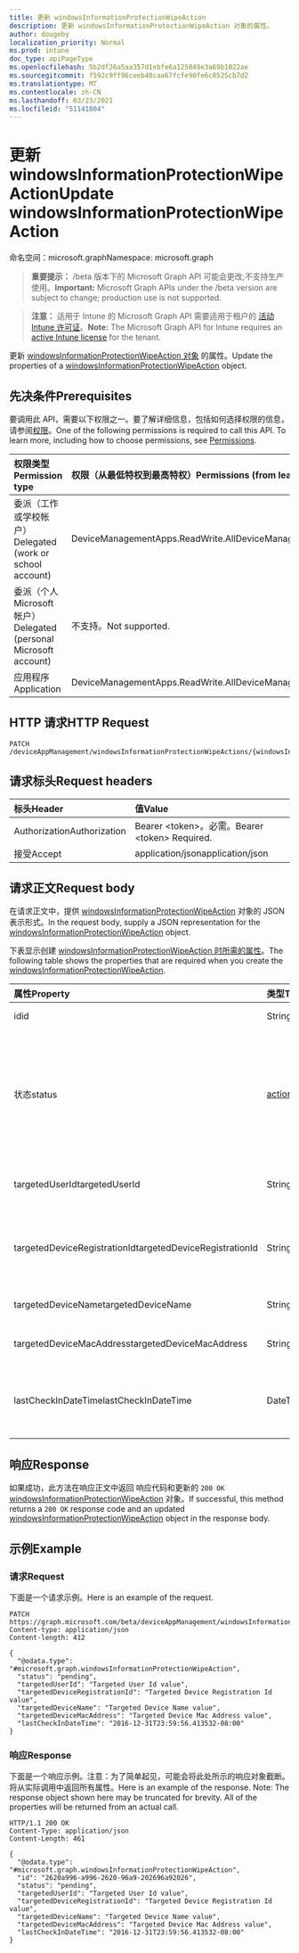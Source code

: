 ```yaml
---
title: 更新 windowsInformationProtectionWipeAction
description: 更新 windowsInformationProtectionWipeAction 对象的属性。
author: dougeby
localization_priority: Normal
ms.prod: intune
doc_type: apiPageType
ms.openlocfilehash: 5b2df26a5aa357d1ebfe6a125049e3a69b1022ae
ms.sourcegitcommit: f592c9ff96ceeb40caa67fcfe90fe6c8525cb7d2
ms.translationtype: MT
ms.contentlocale: zh-CN
ms.lasthandoff: 03/23/2021
ms.locfileid: "51141804"
---
```

# <a name="update-windowsinformationprotectionwipeaction"></a><span data-ttu-id="fdd10-103">更新 windowsInformationProtectionWipeAction</span><span class="sxs-lookup"><span data-stu-id="fdd10-103">Update windowsInformationProtectionWipeAction</span></span>

<span data-ttu-id="fdd10-104">命名空间：microsoft.graph</span><span class="sxs-lookup"><span data-stu-id="fdd10-104">Namespace: microsoft.graph</span></span>

> <span data-ttu-id="fdd10-105">**重要提示：** /beta 版本下的 Microsoft Graph API 可能会更改;不支持生产使用。</span><span class="sxs-lookup"><span data-stu-id="fdd10-105">**Important:** Microsoft Graph APIs under the /beta version are subject to change; production use is not supported.</span></span>

> <span data-ttu-id="fdd10-106">**注意：** 适用于 Intune 的 Microsoft Graph API 需要适用于租户的 [活动 Intune 许可证](https://go.microsoft.com/fwlink/?linkid=839381)。</span><span class="sxs-lookup"><span data-stu-id="fdd10-106">**Note:** The Microsoft Graph API for Intune requires an [active Intune license](https://go.microsoft.com/fwlink/?linkid=839381) for the tenant.</span></span>

<span data-ttu-id="fdd10-107">更新 [windowsInformationProtectionWipeAction 对象](../resources/intune-mam-windowsinformationprotectionwipeaction.md) 的属性。</span><span class="sxs-lookup"><span data-stu-id="fdd10-107">Update the properties of a [windowsInformationProtectionWipeAction](../resources/intune-mam-windowsinformationprotectionwipeaction.md) object.</span></span>

## <a name="prerequisites"></a><span data-ttu-id="fdd10-108">先决条件</span><span class="sxs-lookup"><span data-stu-id="fdd10-108">Prerequisites</span></span>
<span data-ttu-id="fdd10-p101">要调用此 API，需要以下权限之一。要了解详细信息，包括如何选择权限的信息，请参阅[权限](/graph/permissions-reference)。</span><span class="sxs-lookup"><span data-stu-id="fdd10-p101">One of the following permissions is required to call this API. To learn more, including how to choose permissions, see [Permissions](/graph/permissions-reference).</span></span>

|<span data-ttu-id="fdd10-111">权限类型</span><span class="sxs-lookup"><span data-stu-id="fdd10-111">Permission type</span></span>|<span data-ttu-id="fdd10-112">权限（从最低特权到最高特权）</span><span class="sxs-lookup"><span data-stu-id="fdd10-112">Permissions (from least to most privileged)</span></span>|
|:---|:---|
|<span data-ttu-id="fdd10-113">委派（工作或学校帐户）</span><span class="sxs-lookup"><span data-stu-id="fdd10-113">Delegated (work or school account)</span></span>|<span data-ttu-id="fdd10-114">DeviceManagementApps.ReadWrite.All</span><span class="sxs-lookup"><span data-stu-id="fdd10-114">DeviceManagementApps.ReadWrite.All</span></span>|
|<span data-ttu-id="fdd10-115">委派（个人 Microsoft 帐户）</span><span class="sxs-lookup"><span data-stu-id="fdd10-115">Delegated (personal Microsoft account)</span></span>|<span data-ttu-id="fdd10-116">不支持。</span><span class="sxs-lookup"><span data-stu-id="fdd10-116">Not supported.</span></span>|
|<span data-ttu-id="fdd10-117">应用程序</span><span class="sxs-lookup"><span data-stu-id="fdd10-117">Application</span></span>|<span data-ttu-id="fdd10-118">DeviceManagementApps.ReadWrite.All</span><span class="sxs-lookup"><span data-stu-id="fdd10-118">DeviceManagementApps.ReadWrite.All</span></span>|

## <a name="http-request"></a><span data-ttu-id="fdd10-119">HTTP 请求</span><span class="sxs-lookup"><span data-stu-id="fdd10-119">HTTP Request</span></span>
<!-- {
  "blockType": "ignored"
}
-->
``` http
PATCH /deviceAppManagement/windowsInformationProtectionWipeActions/{windowsInformationProtectionWipeActionId}
```

## <a name="request-headers"></a><span data-ttu-id="fdd10-120">请求标头</span><span class="sxs-lookup"><span data-stu-id="fdd10-120">Request headers</span></span>
|<span data-ttu-id="fdd10-121">标头</span><span class="sxs-lookup"><span data-stu-id="fdd10-121">Header</span></span>|<span data-ttu-id="fdd10-122">值</span><span class="sxs-lookup"><span data-stu-id="fdd10-122">Value</span></span>|
|:---|:---|
|<span data-ttu-id="fdd10-123">Authorization</span><span class="sxs-lookup"><span data-stu-id="fdd10-123">Authorization</span></span>|<span data-ttu-id="fdd10-124">Bearer &lt;token&gt;。必需。</span><span class="sxs-lookup"><span data-stu-id="fdd10-124">Bearer &lt;token&gt; Required.</span></span>|
|<span data-ttu-id="fdd10-125">接受</span><span class="sxs-lookup"><span data-stu-id="fdd10-125">Accept</span></span>|<span data-ttu-id="fdd10-126">application/json</span><span class="sxs-lookup"><span data-stu-id="fdd10-126">application/json</span></span>|

## <a name="request-body"></a><span data-ttu-id="fdd10-127">请求正文</span><span class="sxs-lookup"><span data-stu-id="fdd10-127">Request body</span></span>
<span data-ttu-id="fdd10-128">在请求正文中，提供 [windowsInformationProtectionWipeAction](../resources/intune-mam-windowsinformationprotectionwipeaction.md) 对象的 JSON 表示形式。</span><span class="sxs-lookup"><span data-stu-id="fdd10-128">In the request body, supply a JSON representation for the [windowsInformationProtectionWipeAction](../resources/intune-mam-windowsinformationprotectionwipeaction.md) object.</span></span>

<span data-ttu-id="fdd10-129">下表显示创建 [windowsInformationProtectionWipeAction 时所需的属性](../resources/intune-mam-windowsinformationprotectionwipeaction.md)。</span><span class="sxs-lookup"><span data-stu-id="fdd10-129">The following table shows the properties that are required when you create the [windowsInformationProtectionWipeAction](../resources/intune-mam-windowsinformationprotectionwipeaction.md).</span></span>

|<span data-ttu-id="fdd10-130">属性</span><span class="sxs-lookup"><span data-stu-id="fdd10-130">Property</span></span>|<span data-ttu-id="fdd10-131">类型</span><span class="sxs-lookup"><span data-stu-id="fdd10-131">Type</span></span>|<span data-ttu-id="fdd10-132">说明</span><span class="sxs-lookup"><span data-stu-id="fdd10-132">Description</span></span>|
|:---|:---|:---|
|<span data-ttu-id="fdd10-133">id</span><span class="sxs-lookup"><span data-stu-id="fdd10-133">id</span></span>|<span data-ttu-id="fdd10-134">String</span><span class="sxs-lookup"><span data-stu-id="fdd10-134">String</span></span>|<span data-ttu-id="fdd10-135">实体的键。</span><span class="sxs-lookup"><span data-stu-id="fdd10-135">Key of the entity.</span></span>|
|<span data-ttu-id="fdd10-136">状态</span><span class="sxs-lookup"><span data-stu-id="fdd10-136">status</span></span>|[<span data-ttu-id="fdd10-137">actionState</span><span class="sxs-lookup"><span data-stu-id="fdd10-137">actionState</span></span>](../resources/intune-shared-actionstate.md)|<span data-ttu-id="fdd10-138">擦除操作状态。</span><span class="sxs-lookup"><span data-stu-id="fdd10-138">Wipe action status.</span></span> <span data-ttu-id="fdd10-139">可取值为：`none`、`pending`、`canceled`、`active`、`done`、`failed` 或 `notSupported`。</span><span class="sxs-lookup"><span data-stu-id="fdd10-139">Possible values are: `none`, `pending`, `canceled`, `active`, `done`, `failed`, `notSupported`.</span></span>|
|<span data-ttu-id="fdd10-140">targetedUserId</span><span class="sxs-lookup"><span data-stu-id="fdd10-140">targetedUserId</span></span>|<span data-ttu-id="fdd10-141">String</span><span class="sxs-lookup"><span data-stu-id="fdd10-141">String</span></span>|<span data-ttu-id="fdd10-142">此擦除操作所针对的 UserId。</span><span class="sxs-lookup"><span data-stu-id="fdd10-142">The UserId being targeted by this wipe action.</span></span>|
|<span data-ttu-id="fdd10-143">targetedDeviceRegistrationId</span><span class="sxs-lookup"><span data-stu-id="fdd10-143">targetedDeviceRegistrationId</span></span>|<span data-ttu-id="fdd10-144">String</span><span class="sxs-lookup"><span data-stu-id="fdd10-144">String</span></span>|<span data-ttu-id="fdd10-145">此擦除操作所针对的 DeviceRegistrationId。</span><span class="sxs-lookup"><span data-stu-id="fdd10-145">The DeviceRegistrationId being targeted by this wipe action.</span></span>|
|<span data-ttu-id="fdd10-146">targetedDeviceName</span><span class="sxs-lookup"><span data-stu-id="fdd10-146">targetedDeviceName</span></span>|<span data-ttu-id="fdd10-147">String</span><span class="sxs-lookup"><span data-stu-id="fdd10-147">String</span></span>|<span data-ttu-id="fdd10-148">目标设备名称。</span><span class="sxs-lookup"><span data-stu-id="fdd10-148">Targeted device name.</span></span>|
|<span data-ttu-id="fdd10-149">targetedDeviceMacAddress</span><span class="sxs-lookup"><span data-stu-id="fdd10-149">targetedDeviceMacAddress</span></span>|<span data-ttu-id="fdd10-150">String</span><span class="sxs-lookup"><span data-stu-id="fdd10-150">String</span></span>|<span data-ttu-id="fdd10-151">目标设备 Mac 地址。</span><span class="sxs-lookup"><span data-stu-id="fdd10-151">Targeted device Mac address.</span></span>|
|<span data-ttu-id="fdd10-152">lastCheckInDateTime</span><span class="sxs-lookup"><span data-stu-id="fdd10-152">lastCheckInDateTime</span></span>|<span data-ttu-id="fdd10-153">DateTimeOffset</span><span class="sxs-lookup"><span data-stu-id="fdd10-153">DateTimeOffset</span></span>|<span data-ttu-id="fdd10-154">此擦除操作针对的设备的最后签入时间。</span><span class="sxs-lookup"><span data-stu-id="fdd10-154">Last checkin time of the device that was targeted by this wipe action.</span></span>|



## <a name="response"></a><span data-ttu-id="fdd10-155">响应</span><span class="sxs-lookup"><span data-stu-id="fdd10-155">Response</span></span>
<span data-ttu-id="fdd10-156">如果成功，此方法在响应正文中返回 响应代码和更新的 `200 OK` [windowsInformationProtectionWipeAction](../resources/intune-mam-windowsinformationprotectionwipeaction.md) 对象。</span><span class="sxs-lookup"><span data-stu-id="fdd10-156">If successful, this method returns a `200 OK` response code and an updated [windowsInformationProtectionWipeAction](../resources/intune-mam-windowsinformationprotectionwipeaction.md) object in the response body.</span></span>

## <a name="example"></a><span data-ttu-id="fdd10-157">示例</span><span class="sxs-lookup"><span data-stu-id="fdd10-157">Example</span></span>

### <a name="request"></a><span data-ttu-id="fdd10-158">请求</span><span class="sxs-lookup"><span data-stu-id="fdd10-158">Request</span></span>
<span data-ttu-id="fdd10-159">下面是一个请求示例。</span><span class="sxs-lookup"><span data-stu-id="fdd10-159">Here is an example of the request.</span></span>
``` http
PATCH https://graph.microsoft.com/beta/deviceAppManagement/windowsInformationProtectionWipeActions/{windowsInformationProtectionWipeActionId}
Content-type: application/json
Content-length: 412

{
  "@odata.type": "#microsoft.graph.windowsInformationProtectionWipeAction",
  "status": "pending",
  "targetedUserId": "Targeted User Id value",
  "targetedDeviceRegistrationId": "Targeted Device Registration Id value",
  "targetedDeviceName": "Targeted Device Name value",
  "targetedDeviceMacAddress": "Targeted Device Mac Address value",
  "lastCheckInDateTime": "2016-12-31T23:59:56.413532-08:00"
}
```

### <a name="response"></a><span data-ttu-id="fdd10-160">响应</span><span class="sxs-lookup"><span data-stu-id="fdd10-160">Response</span></span>
<span data-ttu-id="fdd10-p103">下面是一个响应示例。注意：为了简单起见，可能会将此处所示的响应对象截断。将从实际调用中返回所有属性。</span><span class="sxs-lookup"><span data-stu-id="fdd10-p103">Here is an example of the response. Note: The response object shown here may be truncated for brevity. All of the properties will be returned from an actual call.</span></span>
``` http
HTTP/1.1 200 OK
Content-Type: application/json
Content-Length: 461

{
  "@odata.type": "#microsoft.graph.windowsInformationProtectionWipeAction",
  "id": "2620a996-a996-2620-96a9-202696a92026",
  "status": "pending",
  "targetedUserId": "Targeted User Id value",
  "targetedDeviceRegistrationId": "Targeted Device Registration Id value",
  "targetedDeviceName": "Targeted Device Name value",
  "targetedDeviceMacAddress": "Targeted Device Mac Address value",
  "lastCheckInDateTime": "2016-12-31T23:59:56.413532-08:00"
}
```




